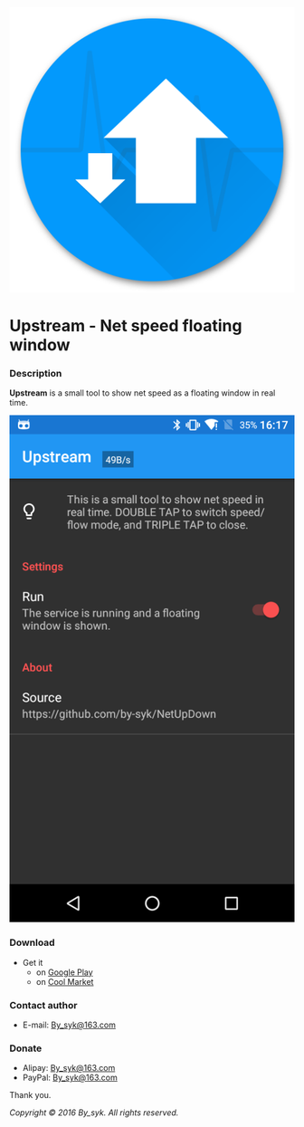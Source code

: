 ![icon.png](icon.png)

# Upstream - Net speed floating window


### Description

**Upstream** is a small tool to show net speed as a floating window in real time.

![screenshot.png](screenshot.png)


### Download

* Get it
   * on [Google Play](https://play.google.com/store/apps/details?id=com.by_syk.netupdown "Upstream")
   * on [Cool Market](http://www.coolapk.com/apk/com.by_syk.netupdown "Upstream")


### Contact author

* E-mail: [By_syk@163.com](mailto:By_syk@163.com "By_syk")


### Donate

* Alipay: By_syk@163.com
* PayPal: By_syk@163.com

Thank you.


*Copyright &#169; 2016 By_syk. All rights reserved.*